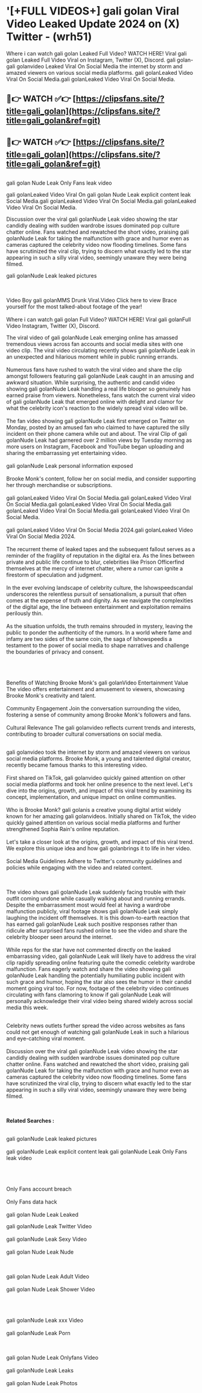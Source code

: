 #  '[+FULL VIDEOS+] gali golan Viral Video Leaked Update 2024 on (X) Twitter - (wrh51)

Where i can watch gali golan Leaked Full Video? WATCH HERE! Viral gali golan Leaked Full Video Viral on Instagram, Twitter (X), Discord.
gali golan- gali golanvideo Leaked Viral On Social Media the internet by storm and amazed viewers on various social media platforms.
gali golanLeaked Video Viral On Social Media.gali golanLeaked Video Viral On Social Media.




## 🔴👉 WATCH ✅👉 [https://clipsfans.site/?title=gali_golan](https://clipsfans.site/?title=gali_golan&ref=git)


## 🔴👉 WATCH ✅👉 [https://clipsfans.site/?title=gali_golan](https://clipsfans.site/?title=gali_golan&ref=git)
##


gali golan Nude Leak Only Fans leak video 


gali golanLeaked Video Viral On  gali golan Nude Leak explicit content leak Social Media.gali golanLeaked Video Viral On Social Media.gali golanLeaked Video Viral On Social Media.



Discussion over the viral gali golanNude Leak video showing the star candidly dealing with sudden wardrobe issues dominated pop culture chatter online. Fans watched and rewatched the short video, praising gali golanNude Leak for taking the malfunction with grace and humor even as cameras captured the celebrity video now flooding timelines. Some fans have scrutinized the viral clip, trying to discern what exactly led to the star appearing in such a silly viral video, seemingly unaware they were being filmed.


gali golanNude Leak leaked pictures


  <br>

  <br>
Video Boy gali golanMMS Drunk Viral.Video Click here to view Brace yourself for the most talked-about footage of the year!
<br><br>
Where i can watch gali golan Full Video? WATCH HERE! Viral gali golanFull Video Instagram, Twitter (X), Discord.

The viral video of gali golanNude Leak emerging online has amassed tremendous views across fan accounts and social media sites with one video clip. The viral video circulating recently shows gali golanNude Leak in an unexpected and hilarious moment while in public running errands.
<br><br>
Numerous fans have rushed to watch the viral video and share the clip amongst followers featuring gali golanNude Leak caught in an amusing and awkward situation. While surprising, the authentic and candid video showing gali golanNude Leak handling a real life blooper so genuinely has earned praise from viewers. Nonetheless, fans watch the current viral video of gali golanNude Leak that emerged online with delight and clamor for what the celebrity icon's reaction to the widely spread viral video will be.
<br><br>
The fan video showing gali golanNude Leak first emerged on Twitter on Monday, posted by an amused fan who claimed to have captured the silly incident on their phone camera while out and about. The viral Clip of gali golanNude Leak had garnered over 2 million views by Tuesday morning as more users on Instagram, Facebook and YouTube began uploading and sharing the embarrassing yet entertaining video.
<br><br>
gali golanNude Leak personal information exposed
<br><br>
Brooke Monk's content, follow her on social media, and consider supporting her through merchandise or subscriptions.
<br><br>
gali golanLeaked Video Viral On Social Media.gali golanLeaked Video Viral On Social Media.gali golanLeaked Video Viral On Social Media.gali golanLeaked Video Viral On Social Media.gali golanLeaked Video Viral On Social Media.
<br><br>
gali golanLeaked Video Viral On Social Media 2024.gali golanLeaked Video Viral On Social Media 2024.
<br><br>
The recurrent theme of leaked tapes and the subsequent fallout serves as a reminder of the fragility of reputation in the digital era. As the lines between private and public life continue to blur, celebrities like Prison Officerfind themselves at the mercy of internet chatter, where a rumor can ignite a firestorm of speculation and judgment.
<br><br>
In the ever evolving landscape of celebrity culture, the Ishowspeedscandal underscores the relentless pursuit of sensationalism, a pursuit that often comes at the expense of truth and dignity. As we navigate the complexities of the digital age, the line between entertainment and exploitation remains perilously thin.
<br><br>
As the situation unfolds, the truth remains shrouded in mystery, leaving the public to ponder the authenticity of the rumors. In a world where fame and infamy are two sides of the same coin, the saga of Ishowspeedis a testament to the power of social media to shape narratives and challenge the boundaries of privacy and consent.
<br><br>

<br><br>
Benefits of Watching Brooke Monk's gali golanVideo Entertainment Value The video offers entertainment and amusement to viewers, showcasing Brooke Monk's creativity and talent.
<br><br>
Community Engagement Join the conversation surrounding the video, fostering a sense of community among Brooke Monk's followers and fans.
<br><br>
Cultural Relevance The gali golanvideo reflects current trends and interests, contributing to broader cultural conversations on social media.
<br><br>


gali golanvideo took the internet by storm and amazed viewers on various social media platforms. Brooke Monk, a young and talented digital creator, recently became famous thanks to this interesting video.
<br><br>
First shared on TikTok, gali golanvideo quickly gained attention on other social media platforms and took her online presence to the next level. Let's dive into the origins, growth, and impact of this viral trend by examining its concept, implementation, and unique impact on online communities.
<br><br>
Who is Brooke Monk? gali golanis a creative young digital artist widely known for her amazing gali golanvideos. Initially shared on TikTok, the video quickly gained attention on various social media platforms and further strengthened Sophia Rain's online reputation.
<br><br>
Let's take a closer look at the origins, growth, and impact of this viral trend. We explore this unique idea and how gali golanbrings it to life in her video.
<br><br>
Social Media Guidelines Adhere to Twitter's community guidelines and policies while engaging with the video and related content.


<br><br>
The video shows gali golanNude Leak suddenly facing trouble with their outfit coming undone while casually walking about and running errands. Despite the embarrassment most would feel at having a wardrobe malfunction publicly, viral footage shows gali golanNude Leak simply laughing the incident off themselves. It is this down-to-earth reaction that has earned gali golanNude Leak such positive responses rather than ridicule after surprised fans rushed online to see the video and share the celebrity blooper seen around the internet.
<br><br>
While reps for the star have not commented directly on the leaked embarrassing video, gali golanNude Leak will likely have to address the viral clip rapidly spreading online featuring quite the comedic celebrity wardrobe malfunction. Fans eagerly watch and share the video showing gali golanNude Leak handling the potentially humiliating public incident with such grace and humor, hoping the star also sees the humor in their candid moment going viral too. For now, footage of the celebrity video continues circulating with fans clamoring to know if gali golanNude Leak will personally acknowledge their viral video being shared widely across social media this week.
<br><br>

Celebrity news outlets further spread the video across websites as fans could not get enough of watching gali golanNude Leak in such a hilarious and eye-catching viral moment.
<br><br>
Discussion over the viral gali golanNude Leak video showing the star candidly dealing with sudden wardrobe issues dominated pop culture chatter online. Fans watched and rewatched the short video, praising gali golanNude Leak for taking the malfunction with grace and humor even as cameras captured the celebrity video now flooding timelines. Some fans have scrutinized the viral clip, trying to discern what exactly led to the star appearing in such a silly viral video, seemingly unaware they were being filmed.


<br><br>
<strong>Related Searches :</strong>
<br><br>

gali golanNude Leak leaked pictures
<br><br>
gali golanNude Leak explicit content leak
gali golanNude Leak Only Fans leak video
<br><br>

<br><br>
Only Fans account breach
<br><br>
Only Fans data hack
<br><br>
gali golan Nude Leak Leaked

gali golanNude Leak Twitter Video
<br><br>
gali golanNude Leak Sexy Video
<br><br>
gali golan Nude Leak Nude

<br><br>
gali golan Nude Leak Adult Video
<br><br>
gali golan Nude Leak Shower Video
<br><br>

<br><br>
gali golanNude Leak xxx Video
<br><br>
gali golanNude Leak Porn

<br><br>
gali golan Nude Leak Onlyfans Video
<br><br>
gali golanNude Leak Leaks
<br><br>
gali golan Nude Leak Photos